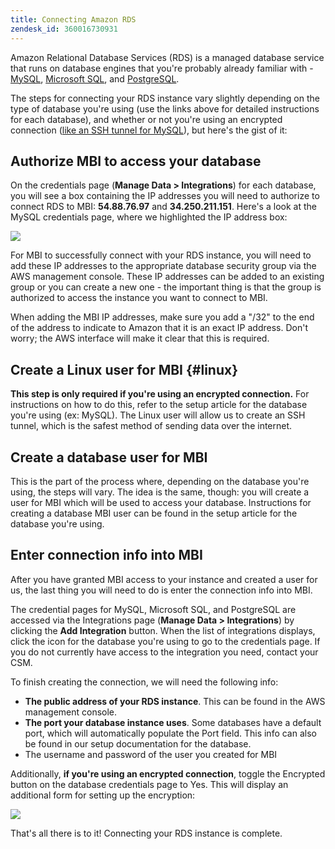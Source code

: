 ```yaml
---
title: Connecting Amazon RDS
zendesk_id: 360016730931
---
```


Amazon Relational Database Services (RDS) is a managed database service that runs on database engines that you're probably already familiar with - [MySQL](../data-analyst/importing-data/integrations/mysql-via-a-direct-connection.md), [Microsoft SQL](../data-analyst/importing-data/integrations/microsoft-sql-server.md), and [PostgreSQL](../data-analyst/importing-data/integrations/postgresql.md).

The steps for connecting your RDS instance vary slightly depending on the type of database you're using (use the links above for detailed instructions for each database), and whether or not you're using an encrypted connection ([like an SSH tunnel for MySQL](../data-analyst/importing-data/integrations/mysql-via-ssh-tunnel.md)), but here's the gist of it:

## Authorize MBI to access your database

On the credentials page (**Manage Data &gt; Integrations**) for each database, you will see a box containing the IP addresses you will need to authorize to connect RDS to MBI: **54.88.76.97** and **34.250.211.151**. Here's a look at the MySQL credentials page, where we highlighted the IP address box:

![](../assets/RDS_IP.png)

For MBI to successfully connect with your RDS instance, you will need to add these IP addresses to the appropriate database security group via the AWS management console. These IP addresses can be added to an existing group or you can create a new one - the important thing is that the group is authorized to access the instance you want to connect to MBI.

When adding the MBI IP addresses, make sure you add a "/32" to the end of the address to indicate to Amazon that it is an exact IP address. Don't worry; the AWS interface will make it clear that this is required.

## Create a Linux user for MBI {#linux}

**This step is only required if you're using an encrypted connection.** For instructions on how to do this, refer to the setup article for the database you're using (ex: MySQL). The Linux user will allow us to create an SSH tunnel, which is the safest method of sending data over the internet.

## Create a database user for MBI

This is the part of the process where, depending on the database you're using, the steps will vary. The idea is the same, though: you will create a user for MBI which will be used to access your database. Instructions for creating a database MBI user can be found in the setup article for the database you're using.

## Enter connection info into MBI

After you have granted MBI access to your instance and created a user for us, the last thing you will need to do is enter the connection info into MBI.

The credential pages for MySQL, Microsoft SQL, and PostgreSQL are accessed via the Integrations page (**Manage Data &gt; Integrations**) by clicking the **Add Integration** button. When the list of integrations displays, click the icon for the database you're using to go to the credentials page. If you do not currently have access to the integration you need, contact your CSM.

To finish creating the connection, we will need the following info:

*  **The public address of your RDS instance**. This can be found in the AWS management console.
*  **The port your database instance uses**. Some databases have a default port, which will automatically populate the Port field. This info can also be found in our setup documentation for the database.
*  The username and password of the user you created for MBI

Additionally, **if you're using an encrypted connection**, toggle the Encrypted button on the database credentials page to Yes. This will display an additional form for setting up the encryption:

![](../assets/5.1.png)

That's all there is to it! Connecting your RDS instance is complete.
